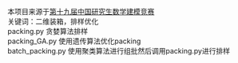 本项目来源于[第十九届中国研究生数学建模竞赛](https://cpipc.acge.org.cn/cw/hp/4)\
 关键词：二维装箱，排样优化\
 packing.py 贪婪算法排样\
 packing_GA.py 使用遗传算法优化packing\
 batch_packing.py 使用聚类算法进行组批然后调用packing.py进行排样
